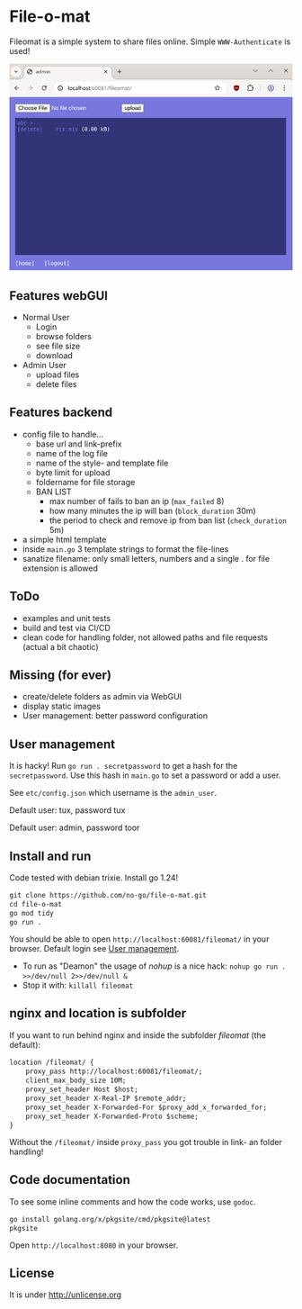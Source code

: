 # File-o-mat

Fileomat is a simple system to share files online. Simple `WWW-Authenticate` is used!

![Admin can upload and delete files](Screenshot.png)

## Features webGUI

- Normal User
  - Login
  - browse folders
  - see file size
  - download
- Admin User
  - upload files
  - delete files

## Features backend

- config file to handle...
  - base url and link-prefix
  - name of the log file
  - name of the style- and template file
  - byte limit for upload
  - foldername for file storage
  - BAN LIST
    - max number of fails to ban an ip (`max_failed` 8)
    - how many minutes the ip will ban (`block_duration` 30m)
    - the period to check and remove ip from ban list (`check_duration` 5m)
- a simple html template
- inside `main.go` 3 template strings to format the file-lines
- sanatize filename: only small letters, numbers and a single . for file extension is allowed

## ToDo

- examples and unit tests
- build and test via CI/CD
- clean code for handling folder, not allowed paths and file requests (actual a bit chaotic)

## Missing (for ever)

- create/delete folders as admin via WebGUI
- display static images
- User management: better password configuration

## User management

It is hacky! Run `go run . secretpassword` to get a hash for the `secretpassword`.
Use this hash in `main.go` to set a password or add a user.

See `etc/config.json` which username is the `admin_user`.

Default user: tux, password tux

Default user: admin, password toor

## Install and run

Code tested with debian trixie. Install go 1.24!

```
git clone https://github.com/no-go/file-o-mat.git
cd file-o-mat
go mod tidy
go run .
```

You should be able to open `http://localhost:60081/fileomat/` in your browser.
Default login see [User management](#user-management).

- To run as "Deamon" the usage of *nohup* is a nice hack: `nohup go run . >>/dev/null 2>>/dev/null &`
- Stop it with: `killall fileomat`

## nginx and location is subfolder

If you want to run behind nginx and inside the subfolder *fileomat* (the default):

```
location /fileomat/ {
	proxy_pass http://localhost:60081/fileomat/;
	client_max_body_size 10M;
	proxy_set_header Host $host;
	proxy_set_header X-Real-IP $remote_addr;
	proxy_set_header X-Forwarded-For $proxy_add_x_forwarded_for;
	proxy_set_header X-Forwarded-Proto $scheme;
}
```

Without the `/fileomat/` inside `proxy_pass` you got trouble in link- an folder handling!

## Code documentation

To see some inline comments and how the code works, use `godoc`.
```
go install golang.org/x/pkgsite/cmd/pkgsite@latest
pkgsite
```

Open `http://localhost:8080` in your browser.

## License

It is under http://unlicense.org